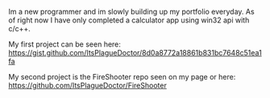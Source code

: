 Im a new programmer and im slowly building up my portfolio everyday. As of right now I have only completed a calculator app using win32 api with c/c++.

My first project can be seen here:
https://gist.github.com/ItsPlagueDoctor/8d0a8772a18861b831bc7648c51ea1fa 

My second project is the FireShooter repo seen on my page or here: https://github.com/ItsPlagueDoctor/FireShooter 
